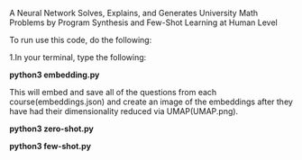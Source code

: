 A Neural Network Solves, Explains, and Generates University Math Problems by Program Synthesis and Few-Shot Learning at Human Level

To run use this code, do the following:

1.In your terminal, type the following:

**python3 embedding.py**

This will embed and save all of the questions from each course(embeddings.json) and create an image of the embeddings after they have had their         dimensionality reduced via UMAP(UMAP.png).

**python3 zero-shot.py**

**python3 few-shot.py**
